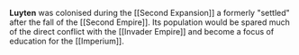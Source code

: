 **Luyten** was colonised during the [[Second Expansion]] a formerly "settled" after the fall of the [[Second Empire]]. Its population would be spared much of the direct conflict with the [[Invader Empire]] and become a focus of education for the [[Imperium]].